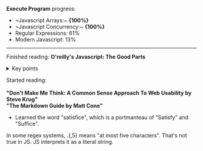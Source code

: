 **Execute Program** progress:

- ~Javascript Arrays:~ **{100%}**
- ~Javascript Concurrency:~ **{100%}**<br>
- Regular Expressions: 61%<br>
- Modern Javascript: 13%<br>

---

Finished reading: **O'reilly's Javascript: The Good Parts**
<details>
<summary>Key points</summary><br>
  
- Always use scope 
- Demystified some grammar 

</details>

Started reading:<br><br>
**"Don't Make Me Think: A Common Sense Approach To Web Usability by Steve Krug"**<br>
**"The Markdown Guide by Matt Cone"**<br>

- Learned the word "satisfice", which is a portmanteau of "Satisfy" and "Suffice".

In some regex systems, .{,5} means "at most five characters". That's not true in JS. JS interprets it as a literal string.
